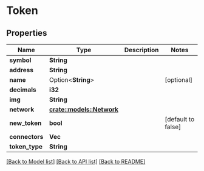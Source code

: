 # Token

## Properties

Name | Type | Description | Notes
------------ | ------------- | ------------- | -------------
**symbol** | **String** |  | 
**address** | **String** |  | 
**name** | Option<**String**> |  | [optional]
**decimals** | **i32** |  | 
**img** | **String** |  | 
**network** | [**crate::models::Network**](Network.md) |  | 
**new_token** | **bool** |  | [default to false]
**connectors** | **Vec<String>** |  | 
**token_type** | **String** |  | 

[[Back to Model list]](../README.md#documentation-for-models) [[Back to API list]](../README.md#documentation-for-api-endpoints) [[Back to README]](../README.md)


